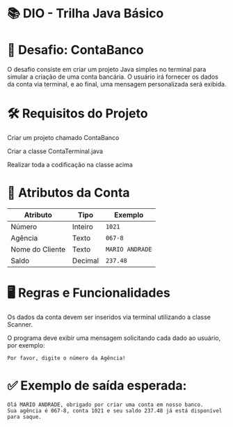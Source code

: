 # 📚 DIO - Trilha Java Básico


# 💼 Desafio: ContaBanco
O desafio consiste em criar um projeto Java simples no terminal para simular a criação de uma conta bancária. O usuário irá fornecer os dados da conta via terminal, e ao final, uma mensagem personalizada será exibida.

# 🛠️ Requisitos do Projeto
Criar um projeto chamado ContaBanco

Criar a classe ContaTerminal.java

Realizar toda a codificação na classe acima

# 🧾 Atributos da Conta

| Atributo        | Tipo    | Exemplo         |
| --------------- | ------- | --------------- |
| Número          | Inteiro | `1021`          |
| Agência         | Texto   | `067-8`         |
| Nome do Cliente | Texto   | `MARIO ANDRADE` |
| Saldo           | Decimal | `237.48`        |

# 🖥️ Regras e Funcionalidades
Os dados da conta devem ser inseridos via terminal utilizando a classe Scanner.

O programa deve exibir uma mensagem solicitando cada dado ao usuário, por exemplo:

```
Por favor, digite o número da Agência!
```

# ✅ Exemplo de saída esperada:

```
Olá MARIO ANDRADE, obrigado por criar uma conta em nosso banco.
Sua agência é 067-8, conta 1021 e seu saldo 237.48 já está disponível para saque.
```